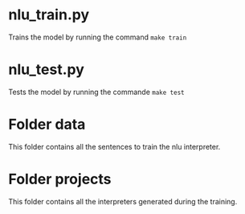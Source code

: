 # nlu_train.py

Trains the model by running the command `make train`

# nlu_test.py

Tests the model by running the commande `make test`

# Folder data
This folder contains all the sentences to train the nlu interpreter.

# Folder projects
This folder contains all the interpreters generated during the training.

